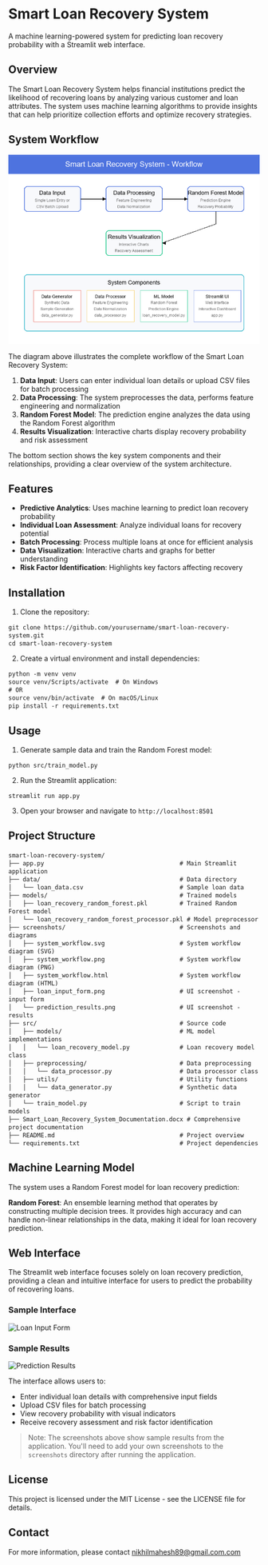 # Smart Loan Recovery System

A machine learning-powered system for predicting loan recovery probability with a Streamlit web interface.

## Overview

The Smart Loan Recovery System helps financial institutions predict the likelihood of recovering loans by analyzing various customer and loan attributes. The system uses machine learning algorithms to provide insights that can help prioritize collection efforts and optimize recovery strategies.

## System Workflow

![System Workflow](screenshots/system_workflow.png)

The diagram above illustrates the complete workflow of the Smart Loan Recovery System:

1. **Data Input**: Users can enter individual loan details or upload CSV files for batch processing
2. **Data Processing**: The system preprocesses the data, performs feature engineering and normalization
3. **Random Forest Model**: The prediction engine analyzes the data using the Random Forest algorithm
4. **Results Visualization**: Interactive charts display recovery probability and risk assessment

The bottom section shows the key system components and their relationships, providing a clear overview of the system architecture.

## Features

- **Predictive Analytics**: Uses machine learning to predict loan recovery probability
- **Individual Loan Assessment**: Analyze individual loans for recovery potential
- **Batch Processing**: Process multiple loans at once for efficient analysis
- **Data Visualization**: Interactive charts and graphs for better understanding
- **Risk Factor Identification**: Highlights key factors affecting recovery

## Installation

1. Clone the repository:
```
git clone https://github.com/yourusername/smart-loan-recovery-system.git
cd smart-loan-recovery-system
```

2. Create a virtual environment and install dependencies:
```
python -m venv venv
source venv/Scripts/activate  # On Windows
# OR
source venv/bin/activate  # On macOS/Linux
pip install -r requirements.txt
```

## Usage

1. Generate sample data and train the Random Forest model:
```
python src/train_model.py
```

2. Run the Streamlit application:
```
streamlit run app.py
```

3. Open your browser and navigate to `http://localhost:8501`

## Project Structure

```
smart-loan-recovery-system/
├── app.py                                      # Main Streamlit application
├── data/                                       # Data directory
│   └── loan_data.csv                           # Sample loan data
├── models/                                     # Trained models
│   ├── loan_recovery_random_forest.pkl         # Trained Random Forest model
│   └── loan_recovery_random_forest_processor.pkl # Model preprocessor
├── screenshots/                                # Screenshots and diagrams
│   ├── system_workflow.svg                     # System workflow diagram (SVG)
│   ├── system_workflow.png                     # System workflow diagram (PNG)
│   ├── system_workflow.html                    # System workflow diagram (HTML)
│   ├── loan_input_form.png                     # UI screenshot - input form
│   └── prediction_results.png                  # UI screenshot - results
├── src/                                        # Source code
│   ├── models/                                 # ML model implementations
│   │   └── loan_recovery_model.py              # Loan recovery model class
│   ├── preprocessing/                          # Data preprocessing
│   │   └── data_processor.py                   # Data processor class
│   ├── utils/                                  # Utility functions
│   │   └── data_generator.py                   # Synthetic data generator
│   └── train_model.py                          # Script to train models
├── Smart_Loan_Recovery_System_Documentation.docx # Comprehensive project documentation
├── README.md                                   # Project overview
└── requirements.txt                            # Project dependencies
```

## Machine Learning Model

The system uses a Random Forest model for loan recovery prediction:

**Random Forest**: An ensemble learning method that operates by constructing multiple decision trees. It provides high accuracy and can handle non-linear relationships in the data, making it ideal for loan recovery prediction.

## Web Interface

The Streamlit web interface focuses solely on loan recovery prediction, providing a clean and intuitive interface for users to predict the probability of recovering loans.

### Sample Interface

![Loan Input Form](screenshots/loan_input_form.png)

### Sample Results

![Prediction Results](screenshots/prediction_results.png)

The interface allows users to:
- Enter individual loan details with comprehensive input fields
- Upload CSV files for batch processing
- View recovery probability with visual indicators
- Receive recovery assessment and risk factor identification

> Note: The screenshots above show sample results from the application. You'll need to add your own screenshots to the `screenshots` directory after running the application.

## License

This project is licensed under the MIT License - see the LICENSE file for details.

## Contact

For more information, please contact nikhilmahesh89@gmail.com.com
